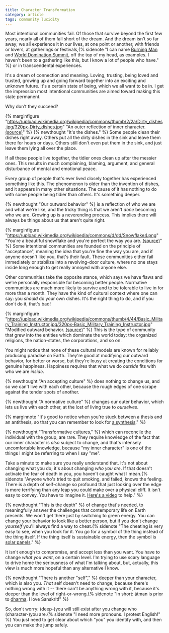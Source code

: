 ```yaml
---
title: Character Transformation
category: article
tags: community lucidity
---
```


Most intentional communities fail. Of those that survive beyond the first few years, nearly all of them fall short of the dream. And the dream isn't so far away; we all experience it in our lives, at one point or another, with friends or lovers, at gatherings or festivals,{% sidenote "I can name [Burning Man](https://en.wikipedia.org/wiki/Burning_Man) and [World Domination Summit](https://worlddominationsummit.com/), off the top of my head, as examples. I haven't been to a gathering like this, but I know a lot of people who have." %} or in transcendental experiences.

It's a dream of connection and meaning. Loving, trusting, being loved and trusted, growing up and going forward together into an exciting and unknown future. It's a certain state of being, which we all want to be in. I get the impression most intentional communities are aimed toward making this state permanent.

Why don't they succeed?

{% marginfigure "https://upload.wikimedia.org/wikipedia/commons/thumb/2/2a/Dirty_dishes.jpg/320px-Dirty_dishes.jpg" "An outer reflection of inner character. [(source)](https://commons.wikimedia.org/wiki/File:Dirty_dishes.jpg)" %}
{% newthought "It's the dishes." %} Some people clean their dishes right away. Others put all the dirty dishes in the sink and leave them there for hours or days. Others still don't even put them in the sink, and just leave them lying all over the place.

If all these people live together, the tidier ones clean up after the messier ones. This results in much complaining, blaming, argument, and general disturbance of mental and emotional peace.

Every group of people that's ever lived closely together has experienced something like this. The phenomenon is older than the invention of dishes, and it appears in many other situations. The cause of it has nothing to do with some people being tidier than others. It's something deeper.

{% newthought "Our outward behavior" %} is a reflection of who we are and what we're like, and the tricky thing is that we aren't *done* becoming who we are. Growing up is a neverending process. This implies there will always be things about us that aren't quite right.

{% marginfigure "https://upload.wikimedia.org/wikipedia/commons/d/dd/Snowflake4.png" "You're a beautiful snowflake and you're perfect the way you are. [(source)](https://commons.wikimedia.org/wiki/File:Snowflake4.png)" %}
Some intentional communities are founded on the principle of "acceptance", meaning the idea that you're fine the way you are, and if anyone doesn't like you, that's their fault. These communities either fail immediately or stabilize into a revolving-door culture, where no one stays inside long enough to get really annoyed with anyone else.

Other communities take the opposite stance, which says we have flaws and we're personally responsible for becoming better people. Normative communities are much more likely to survive and to be tolerable to live in for more than a month. They have the kind of cultural context where one can say: you *should* do your own dishes. It's the right thing to do, and if you don't do it, that's bad!

{% marginfigure "https://upload.wikimedia.org/wikipedia/commons/thumb/4/44/Basic_Military_Training_Instructor.jpg/320px-Basic_Military_Training_Instructor.jpg" "Modified outward behavior. [(source)](https://commons.wikimedia.org/wiki/File:Basic_Military_Training_Instructor.jpg)" %}
This is the type of community that grew into the entities which dominate the world today: the organized religions, the nation-states, the corporations, and so on.

You might notice that none of these cultural models are known for reliably producing paradise on Earth. They're good at modifying our outward behavior, for better or worse, but they're lousy at creating the conditions for genuine happiness. Happiness requires that what we do *outside* fits with who we are *inside*.

{% newthought "An accepting culture" %} does nothing to change us, and so we can't live with each other, because the rough edges of one scrape against the tender spots of another.

{% newthought "A normative culture" %} changes our outer behavior, which lets us live with each other, at the lost of living true to *ourselves*.

{% marginnote "It's good to notice when you're stuck between a thesis and an antithesis, so that you can remember to look for [a synthesis](https://en.wikipedia.org/wiki/Thesis,_antithesis,_synthesis)." %}

{% newthought "Transformative cultures," %} which can reconcile the individual with the group, are rare. They require knowledge of the fact that our inner character is *also* subject to change, and that's intensely uncomfortable knowledge, because "my inner character" is one of the things I might be referring to when I say "me".

Take a minute to make sure you really understand that. It's not about changing what you do; it's about changing *who you are*. If that doesn't activate the fear of death in you, you haven't caught what I mean.{% sidenote "Anyone who's tried to quit smoking, and failed, knows the feeling. There is a depth of self-change so profound that just looking over the edge is more terrifying than any leap you could make over a physical cliff. It isn't easy to convey. You have to imagine it. [Here's a video](https://youtu.be/-9ox62y4zsE) to help." %}

{% newthought "This is the depth" %} of change that's needed, to meaningfully answer the challenges that contemporary life on Earth presents. We won't get there just by switching to green energy. You can change your behavior to look like a better person, but if you don't change *yourself* you'll always find a way to cheat.{% sidenote "The cheating is very easy to see, when you look for it. You go for a symbol of the thing instead of the thing itself. If the thing itself is sustainable energy, then the symbol is [solar panels](http://www.huffingtonpost.com/jennifer-grayson/eco-etiquette-how-green-a_b_554717.html)." %}

It isn't enough to compromise, and accept less than you want. You have to change *what you want*, on a certain level. I'm trying to use scary language to drive home the seriousness of what I'm talking about, but, actually, this view is much more hopeful than any alternative I know.

{% newthought "There is another \"self\"," %} deeper than your character, which is also you. *That* self doesn't need to change, because there's nothing wrong with it -- there can't be anything wrong with it, because it's deeper than the level of right-or-wrong.{% sidenote "In short: [ātman](https://en.wikipedia.org/wiki/%C4%80tman_(Hinduism)) is prior to [dharma](https://en.wikipedia.org/wiki/Dharma). I love Sanskrit!" %}

So, don't worry: (deep-)you will still exist after you change who (character-)you are.{% sidenote "I need more pronouns. I protest English!" %} You just need to get clear about which "you" you identify with, and then you can make the jump safely.
